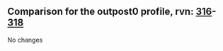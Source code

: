 ## Comparison for the outpost0 profile, rvn: [316](https://github.com/PRO100KatYT/FortniteProfileRevisions/tree/main/profiles/outpost0/316%20outpost0.json)-[318](https://github.com/PRO100KatYT/FortniteProfileRevisions/tree/main/profiles/outpost0/318%20outpost0.json)

No changes
